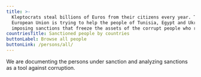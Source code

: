 ```yaml
---
title: >-
  Kleptocrats steal billions of Euros from their citizens every year. The
  European Union is trying to help the people of Tunisia, Egypt and Ukraine by
  imposing sanctions that freeze the assets of the corrupt people who ruled them.
countriesTitle: Sanctioned people by countries
buttonLabel: Browse all people
buttonLink: /persons/all/
---
```

We are documenting the persons under sanction and analyzing sanctions as a tool
against corruption.
